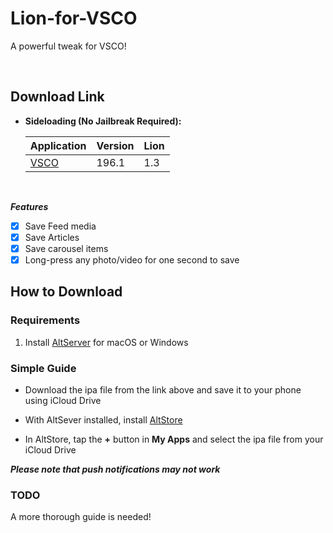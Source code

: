 # Lion-for-VSCO
A powerful tweak for VSCO!


&nbsp;

## Download Link

* **Sideloading (No Jailbreak Required):** 
   
    | Application | Version | Lion |
    | --- | --- | --- |
    | [VSCO](https://mega.nz/file/pIY1xYLb#jpT1HmxtWpS7YGcTQEsDNdR7kgazWj9rx3Xr8FWFmuw) | 196.1 | 1.3 |

        
&nbsp;

***Features***

- [x] Save Feed media
- [x] Save Articles
- [x] Save carousel items
- [x] Long-press any photo/video for one second to save

## How to Download

### Requirements

1. Install [AltServer](https://altstore.io/) for macOS or Windows 

### Simple Guide

* Download the ipa file from the link above and save it to your phone using iCloud Drive 

* With AltSever installed, install [AltStore](https://altstore.io/faq/)  

* In AltStore, tap the **+** button in **My Apps** and select the ipa file from your iCloud Drive 


***Please note that push notifications may not work***


### TODO 
A more thorough guide is needed!  
